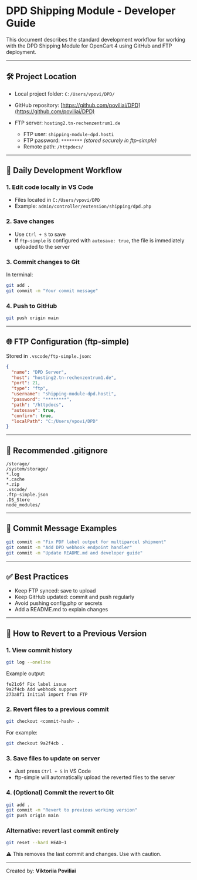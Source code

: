 # DPD Shipping Module - Developer Guide

This document describes the standard development workflow for working with the DPD Shipping Module for OpenCart 4 using GitHub and FTP deployment.

---

## 🛠️ Project Location

* Local project folder: `C:/Users/vpovi/DPD/`
* GitHub repository: [https://github.com/poviliai/DPD](https://github.com/poviliai/DPD)
* FTP server: `hosting2.tn-rechenzentrum1.de`

  * FTP user: `shipping-module-dpd.hosti`
  * FTP password: `********` *(stored securely in ftp-simple)*
  * Remote path: `/httpdocs/`

---

## 🔁 Daily Development Workflow

### 1. Edit code locally in VS Code

* Files located in `C:/Users/vpovi/DPD`
* Example: `admin/controller/extension/shipping/dpd.php`

### 2. Save changes

* Use `Ctrl + S` to save
* If `ftp-simple` is configured with `autosave: true`, the file is immediately uploaded to the server

### 3. Commit changes to Git

In terminal:

```bash
git add .
git commit -m "Your commit message"
```

### 4. Push to GitHub

```bash
git push origin main
```

---

## 🌐 FTP Configuration (ftp-simple)

Stored in `.vscode/ftp-simple.json`:

```json
{
  "name": "DPD Server",
  "host": "hosting2.tn-rechenzentrum1.de",
  "port": 21,
  "type": "ftp",
  "username": "shipping-module-dpd.hosti",
  "password": "********",
  "path": "/httpdocs",
  "autosave": true,
  "confirm": true,
  "localPath": "C:/Users/vpovi/DPD"
}
```

---

## 🧼 Recommended .gitignore

```gitignore
/storage/
/system/storage/
*.log
*.cache
*.zip
.vscode/
.ftp-simple.json
.DS_Store
node_modules/
```

---

## 📝 Commit Message Examples

```bash
git commit -m "Fix PDF label output for multiparcel shipment"
git commit -m "Add DPD webhook endpoint handler"
git commit -m "Update README.md and developer guide"
```

---

## ✅ Best Practices

* Keep FTP synced: save to upload
* Keep GitHub updated: commit and push regularly
* Avoid pushing config.php or secrets
* Add a README.md to explain changes

---

## 🔁 How to Revert to a Previous Version

### 1. View commit history

```bash
git log --oneline
```

Example output:

```
fe21c6f Fix label issue
9a2f4cb Add webhook support
273a8f1 Initial import from FTP
```

### 2. Revert files to a previous commit

```bash
git checkout <commit-hash> .
```

For example:

```bash
git checkout 9a2f4cb .
```

### 3. Save files to update on server

* Just press `Ctrl + S` in VS Code
* ftp-simple will automatically upload the reverted files to the server

### 4. (Optional) Commit the revert to Git

```bash
git add .
git commit -m "Revert to previous working version"
git push origin main
```

### Alternative: revert last commit entirely

```bash
git reset --hard HEAD~1
```

⚠️ This removes the last commit and changes. Use with caution.

---

Created by: **Viktoriia Poviliai**
